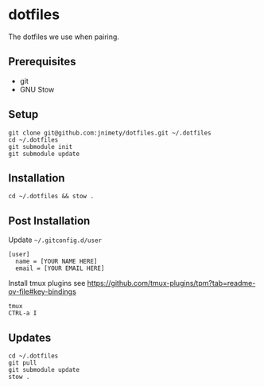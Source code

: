 # dotfiles

The dotfiles we use when pairing.

## Prerequisites

- git
- GNU Stow

## Setup

```
git clone git@github.com:jnimety/dotfiles.git ~/.dotfiles
cd ~/.dotfiles
git submodule init
git submodule update
```

## Installation

`cd ~/.dotfiles && stow .`

## Post Installation

Update `~/.gitconfig.d/user`

```
[user]
  name = [YOUR NAME HERE]
  email = [YOUR EMAIL HERE]
```

Install tmux plugins
see https://github.com/tmux-plugins/tpm?tab=readme-ov-file#key-bindings

```
tmux
CTRL-a I
```

## Updates

```
cd ~/.dotfiles
git pull
git submodule update
stow .
```

